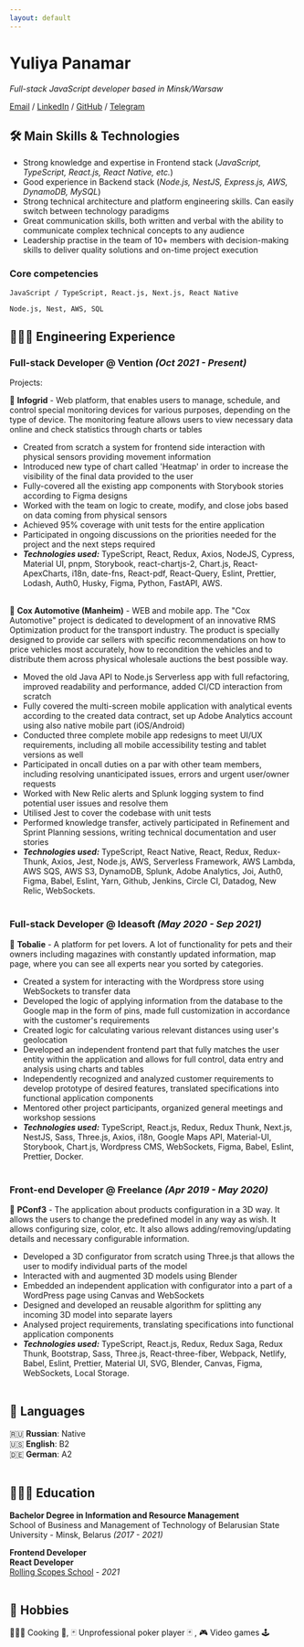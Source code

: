 ```yaml
---
layout: default
---
```


# Yuliya Panamar

_Full-stack JavaScript developer based in Minsk/Warsaw_ <br>

[Email](mailto:jponomar.dev@gmail.com) / [LinkedIn](https://www.linkedin.com/in/yuliya-panamar/) / [GitHub](https://github.com/julia-dream) / [Telegram](https://t.me/jponomar)

## 🛠️ Main Skills & Technologies

* Strong knowledge and expertise in Frontend stack (_JavaScript, TypeScript, React.js, React Native, etc._)
* Good experience in Backend stack (_Node.js, NestJS, Express.js, AWS, DynamoDB, MySQL_)
* Strong technical architecture and platform engineering skills. Can easily switch between technology paradigms
* Great communication skills, both written and verbal with the ability to communicate complex technical concepts to any audience
* Leadership practise in the team of 10+ members with decision-making skills to deliver quality solutions and on-time project execution

### Core competencies

```
JavaScript / TypeScript, React.js, Next.js, React Native
```

```
Node.js, Nest, AWS, SQL
```


## 👩🏼‍💻 Engineering Experience

### **Full-stack Developer** @ Vention _(Oct 2021 - Present)_ <br>

Projects:

 📝 **Infogrid** - Web platform, that enables users to manage, schedule, and control special monitoring devices for various purposes, depending on the type of device. The monitoring feature allows users to view necessary data online and check statistics through charts or tables
  - Created from scratch a system for frontend side interaction with physical sensors providing movement information
  - Introduced new type of chart called 'Heatmap' in order to increase the visibility of the final data provided to the user
  - Fully-covered all the existing app components with Storybook stories according to Figma designs
  - Worked with the team on logic to create, modify, and close jobs based on data coming from physical sensors
  - Achieved 95% coverage with unit tests for the entire application
  - Participated in ongoing discussions on the priorities needed for the project and the next steps required
  - **_Technologies used:_** TypeScript, React, Redux, Axios, NodeJS, Cypress, Material UI, pnpm, Storybook, react-chartjs-2, Chart.js, React-ApexCharts, i18n, date-fns, React-pdf, React-Query, Eslint, Prettier, Lodash, Auth0, Husky, Figma, Python, FastAPI, AWS.
<br><br>

 📝 **Cox Automotive (Manheim)** - WEB and mobile app. The "Cox Automotive" project is dedicated to development of an innovative RMS Optimization product for the transport industry. The product is specially designed to provide car sellers with specific recommendations on how to price vehicles most accurately, how to recondition the vehicles and to distribute them across physical wholesale auctions the best possible way.
  - Moved the old Java API to Node.js Serverless app with full refactoring, improved readability and performance, added CI/CD interaction from scratch
  - Fully covered the multi-screen mobile application with analytical events according to the created data contract, set up Adobe Analytics account using also native mobile part (iOS/Android)
  - Conducted three complete mobile app redesigns to meet UI/UX requirements, including all mobile accessibility testing and tablet versions as well
  - Participated in oncall duties on a par with other team members, including resolving unanticipated issues, errors and urgent user/owner requests
  - Worked with New Relic alerts and Splunk logging system to find potential user issues and resolve them
  - Utilised Jest to cover the codebase with unit tests
  - Performed knowledge transfer, actively participated in Refinement and Sprint Planning sessions, writing technical documentation and user stories
  - **_Technologies used:_** TypeScript, React Native, React, Redux, Redux-Thunk, Axios, Jest, Node.js, AWS, Serverless Framework, AWS Lambda, AWS SQS, AWS S3, DynamoDB, Splunk, Adobe Analytics, Joi, Auth0, Figma, Babel, Eslint, Yarn, Github, Jenkins, Circle CI, Datadog, New Relic, WebSockets.
<br><br>

### **Full-stack Developer** @ Ideasoft _(May 2020 - Sep 2021)_ <br>

 📝 **Tobalie** - A platform for pet lovers. A lot of functionality for pets and their owners including magazines with constantly updated information, map page, where you can see all experts near you sorted by categories.
  - Created a system for interacting with the Wordpress store using WebSockets to transfer data
  - Developed the logic of applying information from the database to the Google map in the form of pins, made full customization in accordance with the customer's requirements
  - Created logic for calculating various relevant distances using user's geolocation
  - Developed an independent frontend part that fully matches the user entity within the application and allows for full control, data entry and analysis using charts and tables
  - Independently recognized and analyzed customer requirements to develop prototype of desired features, translated specifications into functional application components
  - Mentored other project participants, organized general meetings and workshop sessions
  - **_Technologies used:_** TypeScript, React.js, Redux, Redux Thunk, Next.js, NestJS, Sass, Three.js, Axios, i18n, Google Maps API, Material-UI, Storybook, Chart.js, Wordpress CMS, WebSockets, Figma, Babel, Eslint, Prettier, Docker.
<br><br>

### **Front-end Developer** @ Freelance _(Apr 2019 - May 2020)_ <br>

📝 **PConf3** - The application about products configuration in a 3D way. It allows the users to change the predefined model in any way as wish. It allows configuring size, color, etc. It also allows adding/removing/updating details and necessary configurable information.
  - Developed a 3D configurator from scratch using Three.js that allows the user to modify individual parts of the model
  - Interacted with and augmented 3D models using Blender
  - Embedded an independent application with configurator into a part of a WordPress page using Canvas and WebSockets
  - Designed and developed an reusable algorithm for splitting any incoming 3D model into separate layers
  - Analysed project requirements, translating specifications into functional application components
  - **_Technologies used:_** TypeScript, React.js, Redux, Redux Saga, Redux Thunk, Bootstrap, Sass, Three.js, React-three-fiber, Webpack, Netlify, Babel, Eslint, Prettier, Material UI, SVG, Blender, Canvas, Figma, WebSockets, Local Storage.
<br><br>

## 💬 Languages

🇷🇺 **Russian**: Native <br>
🇺🇸 **English**: B2 <br>
🇩🇪 **German**: A2
<br><br>

## 👩🏼‍🎓 Education

**Bachelor Degree in Information and Resource Management**<br>
School of Business and Management of Technology of Belarusian State University - Minsk, Belarus _(2017 - 2021)_

**Frontend Developer**<br>
**React Developer**<br>
[Rolling Scopes School](https://app.rs.school/certificate/zv225vxh) - _2021_
<br><br>

## 🎲 Hobbies

👩🏻‍🍳 Cooking 🍪, 🃏 Unprofessional poker player 🃏 , 🎮 Video games 🕹️
